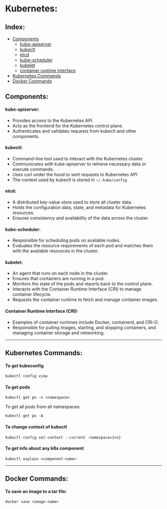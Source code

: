 # Kubernetes:

## Index:
- [Components](#components)
  - [kube-apiserver](#kube-apiserver)
  - [kubectl](#kubectl)
  - [etcd](#etcd)
  - [kube-scheduler](#kube-scheduler)
  - [kubelet](#kubelet)
  - [container runtime interface](#container-runtime-interface)
- [Kubernetes Commands](#kubernetes-commands) 
- [Docker Commands](#docker-commands)

## Components:

#### kube-apiserver:
- Provides access to the Kubernetes API.
- Acts as the frontend for the Kubernetes control plane.
- Authenticates and validates requests from kubectl and other components.

#### kubectl:
- Command-line tool used to interact with the Kubernetes cluster.
- Communicates with kube-apiserver to retrieve necessary data or execute commands.
- Uses curl under the hood to sent requests to Kubernetes API
- The context used by kubectl is stored in `~/.kube/config`

#### etcd:
- A distributed key-value store used to store all cluster data.
- Holds the configuration data, state, and metadata for Kubernetes resources.
- Ensures consistency and availability of the data across the cluster.

#### kube-scheduler:
- Responsible for scheduling pods on available nodes.
- Evaluates the resource requirements of each pod and matches them with the available resources in the cluster.

#### kubelet:
- An agent that runs on each node in the cluster.
- Ensures that containers are running in a pod.
- Monitors the state of the pods and reports back to the control plane.
- Interacts with the Container Runtime Interface (CRI) to manage container lifecycle.
- Requests the container runtime to fetch and manage container images.

#### Container Runtime Interface (CRI):
- Examples of container runtimes include Docker, containerd, and CRI-O.
- Responsible for pulling images, starting, and stopping containers, and managing container storage and networking.


<hr>

## Kubernetes Commands:

#### To get kubeconfig
```
kubectl config view
```

#### To get pods
```
kubectl get po -n <namespace>
```
To get all pods from all namespaces:
```
kubectl get po -A
```

#### To change context of kubectl
```
kubectl config set-context --current -namespace={ns}
```

#### To get info about any k8s component
```
kubectl explain <component-name>
```

<hr>

## Docker Commands:

#### To save an image to a tar file:
```
docker save <image-name>
```
